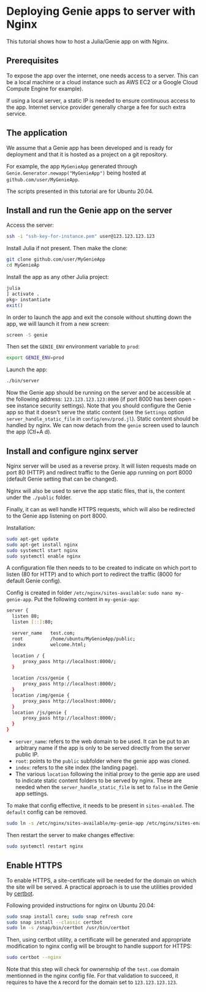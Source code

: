 # Deploying Genie apps to server with Nginx

This tutorial shows how to host a Julia/Genie app on with Nginx.

## Prerequisites

To expose the app over the internet, one needs access to a server. This can be a local machine or a cloud instance such
as AWS EC2 or a Google Cloud Compute Engine for example).

If using a local server, a static IP is needed to ensure continuous access to the app. Internet service provider generally
charge a fee for such extra service.

## The application

We assume that a Genie app has been developed and is ready for deployment and that it is hosted as a project on a git repository.

For example, the app `MyGenieApp` generated through `Genie.Generator.newapp("MyGenieApp")` being hosted at
`github.com/user/MyGenieApp`.

The scripts presented in this tutorial are for Ubuntu 20.04.

## Install and run the Genie app on the server

Access the server:

```sh
ssh -i "ssh-key-for-instance.pem" user@123.123.123.123
```

Install Julia if not present. Then make the clone:

```sh
git clone github.com/user/MyGenieApp
cd MyGenieAp
```

Install the app as any other Julia project:

```sh
julia
] activate .
pkg> instantiate
exit()
```

In order to launch the app and exit the console without shutting down the app, we will launch it from a new screen:

```sh
screen -S genie
```

Then set the `GENIE_ENV` environment variable to `prod`:

```sh
export GENIE_ENV=prod
```

Launch the app:

```sh
./bin/server
```

Now the Genie app should be running on the server and be accessible at the following address: `123.123.123.123:8000`
(if port 8000 has been open - see instance security settings). Note that you should configure the Genie app so that it
doesn't serve the static content (see the `Settings` option `server_handle_static_file` in `config/env/prod.jl`).
Static content should be handled by nginx. We can now detach from the `genie` screen used to launch the app (Ctl+A d).

## Install and configure nginx server

Nginx server will be used as a reverse proxy. It will listen requests made on port 80 (HTTP) and redirect traffic to the
Genie app running on port 8000 (default Genie setting that can be changed).

Nginx will also be used to serve the app static files, that is, the content under the `./public` folder.

Finally, it can as well handle HTTPS requests, which will also be redirected to the Genie app listening on port 8000.

Installation:

```sh
sudo apt-get update
sudo apt-get install nginx
sudo systemctl start nginx
sudo systemctl enable nginx
```

A configuration file then needs to to be created to indicate on which port to listen (80 for HTTP) and to which port to
redirect the traffic (8000 for default Genie config).

Config is created in folder `/etc/nginx/sites-available`: `sudo nano my-genie-app`.
Put the following content in `my-genie-app`:

```sh
server {
  listen 80;
  listen [::]:80;

  server_name   test.com;
  root          /home/ubuntu/MyGenieApp/public;
  index         welcome.html;

  location / {
      proxy_pass http://localhost:8000/;
  }

  location /css/genie {
      proxy_pass http://localhost:8000/;
  }
  location /img/genie {
      proxy_pass http://localhost:8000/;
  }
  location /js/genie {
      proxy_pass http://localhost:8000/;
  }
}
```

- `server_name`: refers to the web domain to be used. It can be put to an arbitrary name if the app is only to be served
directly from the server public IP.
- `root`: points to the `public` subfolder where the genie app was cloned.
- `index`: refers to the site index (the landing page).
- The various `location` following the initial proxy to the genie app are used to indicate static content folders to be
served by nginx. These are needed when the `server_handle_static_file` is set to `false` in the Genie app settings.

To make that config effective, it needs to be present in `sites-enabled`. The `default` config can be removed.

```sh
sudo ln -s /etc/nginx/sites-available/my-genie-app /etc/nginx/sites-enabled/my-genie-app
```

Then restart the server to make changes effective:

```sh
sudo systemctl restart nginx
```

## Enable HTTPS

To enable HTTPS, a site-certificate will be needed for the domain on which the site will be served.
A practical approach is to use the utilities provided by [certbot](https://certbot.eff.org/).

Following provided instructions for nginx on Ubuntu 20.04:

```sh
sudo snap install core; sudo snap refresh core
sudo snap install --classic certbot
sudo ln -s /snap/bin/certbot /usr/bin/certbot
```

Then, using certbot utility, a certificate will be generated and appropriate modification to nginx config will be brought to handle support for HTTPS:

```sh
sudo certbot --nginx
```

Note that this step will check for ownernship of the `test.com` domain mentionned in the nginx config file. For that
validation to succeed, it requires to have the `A` record for the domain set to `123.123.123.123`.
